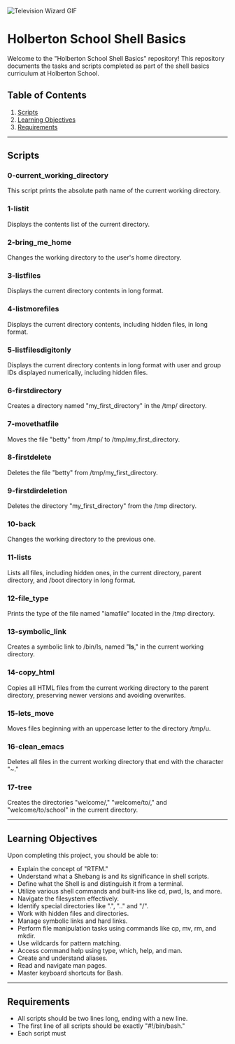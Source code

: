 ![Television Wizard GIF](https://media.giphy.com/media/5WAdRevloGjuw/giphy.gif)

# Holberton School Shell Basics

Welcome to the "Holberton School Shell Basics" repository! This repository documents the tasks and scripts completed as part of the shell basics curriculum at Holberton School.

## Table of Contents

1. [Scripts](#scripts)
2. [Learning Objectives](#learning-objectives)
3. [Requirements](#requirements)

---

## Scripts

### 0-current_working_directory

This script prints the absolute path name of the current working directory.

### 1-listit

Displays the contents list of the current directory.

### 2-bring_me_home

Changes the working directory to the user's home directory.

### 3-listfiles

Displays the current directory contents in long format.

### 4-listmorefiles

Displays the current directory contents, including hidden files, in long format.

### 5-listfilesdigitonly

Displays the current directory contents in long format with user and group IDs displayed numerically, including hidden files.

### 6-firstdirectory

Creates a directory named "my_first_directory" in the /tmp/ directory.

### 7-movethatfile

Moves the file "betty" from /tmp/ to /tmp/my_first_directory.

### 8-firstdelete

Deletes the file "betty" from /tmp/my_first_directory.

### 9-firstdirdeletion

Deletes the directory "my_first_directory" from the /tmp directory.

### 10-back

Changes the working directory to the previous one.

### 11-lists

Lists all files, including hidden ones, in the current directory, parent directory, and /boot directory in long format.

### 12-file_type

Prints the type of the file named "iamafile" located in the /tmp directory.

### 13-symbolic_link

Creates a symbolic link to /bin/ls, named "__ls__," in the current working directory.

### 14-copy_html

Copies all HTML files from the current working directory to the parent directory, preserving newer versions and avoiding overwrites.

### 15-lets_move

Moves files beginning with an uppercase letter to the directory /tmp/u.

### 16-clean_emacs

Deletes all files in the current working directory that end with the character "~."

### 17-tree

Creates the directories "welcome/," "welcome/to/," and "welcome/to/school" in the current directory.

---

## Learning Objectives

Upon completing this project, you should be able to:

- Explain the concept of "RTFM."
- Understand what a Shebang is and its significance in shell scripts.
- Define what the Shell is and distinguish it from a terminal.
- Utilize various shell commands and built-ins like cd, pwd, ls, and more.
- Navigate the filesystem effectively.
- Identify special directories like ".", ".." and "/".
- Work with hidden files and directories.
- Manage symbolic links and hard links.
- Perform file manipulation tasks using commands like cp, mv, rm, and mkdir.
- Use wildcards for pattern matching.
- Access command help using type, which, help, and man.
- Create and understand aliases.
- Read and navigate man pages.
- Master keyboard shortcuts for Bash.

---

## Requirements

- All scripts should be two lines long, ending with a new line.
- The first line of all scripts should be exactly "#!/bin/bash."
- Each script must
